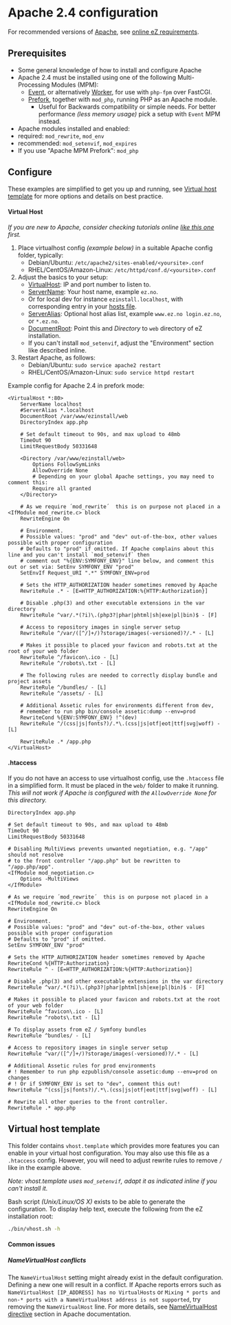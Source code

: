 Apache 2.4 configuration
========================

For recommended versions of [Apache](https://httpd.apache.org/), see [online eZ requirements](https://doc.ezplatform.com/en/2.5/getting_started/requirements/).


Prerequisites
-------------
- Some general knowledge of how to install and configure Apache
- Apache 2.4 must be installed using one of the following Multi-Processing Modules (MPM):
    - [Event](https://httpd.apache.org/docs/2.4/mod/event.html), or alternatively [Worker](https://httpd.apache.org/docs/2.4/mod/worker.html), for use with `php-fpm` over FastCGI.
    - [Prefork](https://httpd.apache.org/docs/2.4/mod/prefork.html), together with `mod_php`, running PHP as an Apache module.
       - Useful for Backwards compatibility or simple needs. For better performance _(less memory usage)_ pick a setup with `Event` MPM instead.
- Apache modules installed and enabled:
 - required: `mod_rewrite`, `mod_env`
 - recommended: `mod_setenvif`, `mod_expires`
 - If you use "Apache MPM Prefork": `mod_php`


Configure
---------
These examples are simplified to get you up and running, see [Virtual host template](#virtual-host-template) for more options and details on best practice.

#### Virtual Host

_If you are new to Apache, consider checking tutorials online [like this one](https://websiteforstudents.com/how-to-run-apache2-with-php7-2-fpm-on-ubuntu-16-04-17-10-18-04/) first._

1. Place virtualhost config *(example below)* in a suitable Apache config folder, typically:
   - Debian/Ubuntu: `/etc/apache2/sites-enabled/<yoursite>.conf`
   - RHEL/CentOS/Amazon-Linux: `/etc/httpd/conf.d/<yoursite>.conf`
2. Adjust the basics to your setup:
   - [VirtualHost](https://httpd.apache.org/docs/2.4/en/mod/core.html#virtualhost): IP and port number to listen to.
   - [ServerName](https://httpd.apache.org/docs/2.4/en/mod/core.html#servername): Your host name, example `ez.no`.
    - Or for local dev for instance `ezinstall.localhost`, with corresponding entry in your [hosts file](https://en.wikipedia.org/wiki/Hosts_file).
   - [ServerAlias](https://httpd.apache.org/docs/2.4/en/mod/core.html#serveralias): Optional host alias list, example `www.ez.no login.ez.no`, or `*.ez.no`.
   - [DocumentRoot](https://httpd.apache.org/docs/2.4/en/mod/core.html#documentroot): Point this and *Directory* to `web` directory of eZ installation.
   - If you can't install `mod_setenvif`, adjust the "Environment" section like described inline.
3. Restart Apache, as follows:
   - Debian/Ubuntu: `sudo service apache2 restart`
   - RHEL/CentOS/Amazon-Linux: `sudo service httpd restart`

Example config for Apache 2.4 in prefork mode:

    <VirtualHost *:80>
        ServerName localhost
        #ServerAlias *.localhost
        DocumentRoot /var/www/ezinstall/web
        DirectoryIndex app.php

        # Set default timeout to 90s, and max upload to 48mb
        TimeOut 90
        LimitRequestBody 50331648

        <Directory /var/www/ezinstall/web>
            Options FollowSymLinks
            AllowOverride None
            # Depending on your global Apache settings, you may need to comment this:
            Require all granted
        </Directory>

        # As we require ´mod_rewrite´  this is on purpose not placed in a <IfModule mod_rewrite.c> block
        RewriteEngine On

        # Environment.
        # Possible values: "prod" and "dev" out-of-the-box, other values possible with proper configuration
        # Defaults to "prod" if omitted. If Apache complains about this line and you can't install `mod_setenvif` then
        # comment out "%{ENV:SYMFONY_ENV}" line below, and comment this out or set via: SetEnv SYMFONY_ENV "prod"
        SetEnvIf Request_URI ".*" SYMFONY_ENV=prod

        # Sets the HTTP_AUTHORIZATION header sometimes removed by Apache
        RewriteRule .* - [E=HTTP_AUTHORIZATION:%{HTTP:Authorization}]

        # Disable .php(3) and other executable extensions in the var directory
        RewriteRule ^var/.*(?i)\.(php3?|phar|phtml|sh|exe|pl|bin)$ - [F]

        # Access to repository images in single server setup
        RewriteRule ^/var/([^/]+/)?storage/images(-versioned)?/.* - [L]

        # Makes it possible to placed your favicon and robots.txt at the root of your web folder
        RewriteRule ^/favicon\.ico - [L]
        RewriteRule ^/robots\.txt - [L]

        # The following rules are needed to correctly display bundle and project assets
        RewriteRule ^/bundles/ - [L]
        RewriteRule ^/assets/ - [L]

        # Additional Assetic rules for environments different from dev,
        # remember to run php bin/console assetic:dump --env=prod
        RewriteCond %{ENV:SYMFONY_ENV} !^(dev)
        RewriteRule ^/(css|js|fonts?)/.*\.(css|js|otf|eot|ttf|svg|woff) - [L]

        RewriteRule .* /app.php
    </VirtualHost>


#### .htaccess

If you do not have an access to use virtualhost config, use the `.htaccess` file in a simplified form. It must be placed in the  `web/` folder to make it running. *This will not work if Apache is configured with the `AllowOverride None` for this directory.*

    DirectoryIndex app.php

    # Set default timeout to 90s, and max upload to 48mb
    TimeOut 90
    LimitRequestBody 50331648

    # Disabling MultiViews prevents unwanted negotiation, e.g. "/app" should not resolve
    # to the front controller "/app.php" but be rewritten to "/app.php/app".
    <IfModule mod_negotiation.c>
        Options -MultiViews
    </IfModule>

    # As we require ´mod_rewrite´  this is on purpose not placed in a <IfModule mod_rewrite.c> block
    RewriteEngine On

    # Environment.
    # Possible values: "prod" and "dev" out-of-the-box, other values possible with proper configuration
    # Defaults to "prod" if omitted.
    SetEnv SYMFONY_ENV "prod"

    # Sets the HTTP_AUTHORIZATION header sometimes removed by Apache
    RewriteCond %{HTTP:Authorization} .
    RewriteRule ^ - [E=HTTP_AUTHORIZATION:%{HTTP:Authorization}]

    # Disable .php(3) and other executable extensions in the var directory
    RewriteRule ^var/.*(?i)\.(php3?|phar|phtml|sh|exe|pl|bin)$ - [F]

    # Makes it possible to placed your favicon and robots.txt at the root of your web folder
    RewriteRule ^favicon\.ico - [L]
    RewriteRule ^robots\.txt - [L]

    # To display assets from eZ / Symfony bundles
    RewriteRule ^bundles/ - [L]

    # Access to repository images in single server setup
    RewriteRule ^var/([^/]+/)?storage/images(-versioned)?/.* - [L]

    # Additional Assetic rules for prod environments
    # ! Remember to run php ezpublish/console assetic:dump --env=prod on changes
    # ! Or if SYMFONY_ENV is set to "dev", comment this out!
    RewriteRule ^(css|js|fonts?)/.*\.(css|js|otf|eot|ttf|svg|woff) - [L]

    # Rewrite all other queries to the front controller.
    RewriteRule .* app.php


Virtual host template
---------------------
This folder contains `vhost.template` which provides more features you can enable in your virtual host configuration.
You may also use this file as a `.htaccess` config. However,
you will need to adjust rewrite rules to remove `/` like in the example above.

*Note: vhost.template uses `mod_setenvif`, adapt it as indicated inline if you can't install it.*

Bash script *(Unix/Linux/OS X)* exists to be able to generate the configuration. To display help text, execute the
following from the eZ installation root:
```bash
./bin/vhost.sh -h
```

#### Common issues

##### NameVirtualHost conflicts

The `NameVirtualHost` setting might already exist in the default configuration. Defining a new one will result in a
conflict. If Apache reports errors such as `NameVirtualHost [IP_ADDRESS] has no VirtualHosts` or `Mixing * ports and
non-* ports with a NameVirtualHost address is not supported`, try removing the `NameVirtualHost` line.
For more details, see [NameVirtualHost directive](http://httpd.apache.org/docs/2.4/mod/core.html#namevirtualhost) section in Apache documentation.
